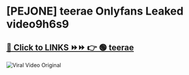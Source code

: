 
 # [PEJONE] teerae Onlyfans Leaked video9h6s9

## <h2><a href="https://clipsfans.com/teerae&ref=git">🔗 Click to LINKS ⏩⏩ 👉 🟢 teerae </a></h2>

<a href="https://clipsfans.com/teerae&ref=git" rel="nofollow" data-target="animated-image.originalLink"><img src="https://i.ibb.co.com/xMMVF88/686577567.gif" alt="Viral Video Original" style="max-width: 100%; display: inline-block;" data-target="animated-image.originalImage"></a>

